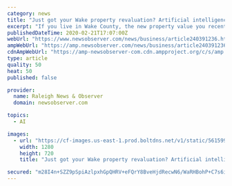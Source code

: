 ```yaml
---
category: news
title: "Just got your Wake property revaluation? Artificial intelligence helped determine it"
excerpt: "If you live in Wake County, the new property value you recently received in the mail was created with the help of SAS’s artificial intelligence technology. In what is billed as a pilot of the company’s AI technology, the Cary-based SAS worked hand-in-hand with the Wake County tax administrator to determine how much every one of the county ..."
publishedDateTime: 2020-02-21T17:07:00Z
webUrl: "https://www.newsobserver.com/news/business/article240391236.html"
ampWebUrl: "https://amp.newsobserver.com/news/business/article240391236.html"
cdnAmpWebUrl: "https://amp-newsobserver-com.cdn.ampproject.org/c/s/amp.newsobserver.com/news/business/article240391236.html"
type: article
quality: 50
heat: 50
published: false

provider:
  name: Raleigh News & Observer
  domain: newsobserver.com

topics:
  - AI

images:
  - url: "https://cf-images.us-east-1.prod.boltdns.net/v1/static/5615998031001/9fa74f9b-69f8-48c4-bbb4-b8eea68c0567/dbb7c060-8f6f-49ab-b732-5f816ce94e0e/1280x720/match/image.jpg"
    width: 1280
    height: 720
    title: "Just got your Wake property revaluation? Artificial intelligence helped determine it"

secured: "m28I4n+SZZ9pSpiAzlpxhGpQHRV+eFQrY8BveHjdRecwN6/WaRHBohP+C7s6inwC6pwPrVXpOvkqodNXutKXI9+K/u+HmK7nnSai89DHEAIJZg2UlDmkrywGQ/HWVFueElkdOk5zZ7OIxx39Z/pPHmz9CG3ZasiW2BbF4+8CKAr9FBTWj5EZENji7Jt1E/aomAtJoPVqw3LHGYQuNGwEZ7u8+3oeex3EFif/P+NGIbSLo2Ng0qPTfVBsQ944R2W+y5QoJPZwL36yAX6cSmerkHqFmbqXArzAUwAnvA9LGy7yIiKia9z1FwbrkEYtHyWZ;P//LjLKhRmFBoZV9pufA7g=="
---
```


